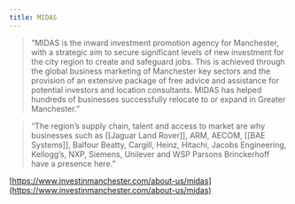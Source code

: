 ```yaml
---
title: MIDAS
---
```


> “MIDAS is the inward investment promotion agency for Manchester, with a strategic aim to secure significant levels of new investment for the city region to create and safeguard jobs.
> This is achieved through the global business marketing of Manchester key sectors and the provision of an extensive package of free advice and assistance for potential investors and location consultants.
> MIDAS has helped hundreds of businesses successfully relocate to or expand in Greater Manchester.”

  

> “The region’s supply chain, talent and access to market are why businesses such as [[Jaguar Land Rover]], ARM, AECOM, [[BAE Systems]], Balfour Beatty, Cargill, Heinz, Hitachi, Jacobs Engineering, Kellogg’s, NXP, Siemens, Unilever and WSP Parsons Brinckerhoff have a presence here.”
  
[https://www.investinmanchester.com/about-us/midas](https://www.investinmanchester.com/about-us/midas)